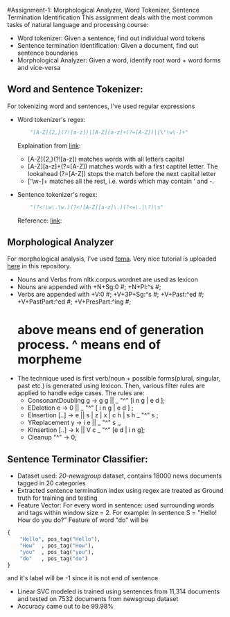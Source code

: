 #Assignment-1: Morphological Analyzer, Word Tokenizer, Sentence Termination Identification
This assignment deals with the most common tasks of natural language and processing course: 
- Word tokenizer: Given a sentence, find out individual word tokens 
- Sentence termination identification: Given a document, find out sentence boundaries 
- Morphological Analyzer: Given a word, identify root word \+ word forms and vice-versa

## Word and Sentence Tokenizer:
For tokenizing word and sentences, I've used regular expressions
- Word tokenizer's regex:
	```python 
		"[A-Z]{2,}(?![a-z])|[A-Z][a-z]+(?=[A-Z])|[\'\w\-]+"
	```
	Explaination from [link](http://stackoverflow.com/a/6203000):
	- [A-Z]{2,}(?![a-z]) matches words with all letters capital
	- [A-Z][a-z]+(?=[A-Z]) matches words with a first captitel letter. The lookahead (?=[A-Z]) stops the match before the next capital letter
	- [\'\w\-]+ matches all the rest, i.e. words which may contain ' and -. 

- Sentence tokenizer's regex:
	```python 
		"(?<!\w\.\w.)(?<![A-Z][a-z]\.)(?<=\.|\?)\s"
	```
	Reference: [link](http://stackoverflow.com/a/25736082):

## Morphological Analyzer
For morphological analysis, I've used [foma](https://code.google.com/archive/p/foma/). Very nice tutorial is uploaded [here](Resources/Foma-tutorial/) in this repository.
- Nouns and Verbs from nltk.corpus.wordnet are used as lexicon
- Nouns are appended with 
	+N+Sg:0			 #;
	+N+Pl:^s		 #;
- Verbs are appended with 
	+V:0             #;
	+V+3P+Sg:^s      #;
	+V+Past:^ed      #;
	+V+PastPart:^ed  #;
	+V+PresPart:^ing #;
	# above means end of generation process. ^ means end of morpheme
- The technique used is first verb/noun + possible forms(plural, singular, past etc.) is generated using lexicon. Then, various filter rules are applied to handle edge cases. The rules are: 
	- ConsonantDoubling g -> g g || _ "^" [i n g | e d ];
	- EDeletion e -> 0 || _ "^" [ i n g | e d ] ;
	- EInsertion [..] -> e || s | z | x | c h | s h _ "^" s ;
	- YReplacement y -> i e || _ "^" s    ,, 
	- KInsertion [..] -> k || V c _ "^" [e d | i n g];
	- Cleanup "^" -> 0;

## Sentence Terminator Classifier:
- Dataset used: *20-newsgroup* dataset, contains 18000 news documents tagged in 20 categories  
- Extracted sentence termination index using regex are treated as Ground truth for training and testing
- Feature Vector: For every word in sentence: used surrounding words and tags within window size = 2. For example: In sentence S = "Hello! How do you do?" Feature of word "do" will be 
```python
{
	"Hello", pos_tag("Hello"),
	"How"  , pos_tag("How"),
	"you"  , pos_tag("you"),
	"do"   , pos_tag("do")
}
```
and it's label will be -1 since it is not end of sentence
- Linear SVC modeled is trained using sentences from 11,314 documents and tested on 7532 documents from newsgroup dataset
- Accuracy came out to be 99.98%
